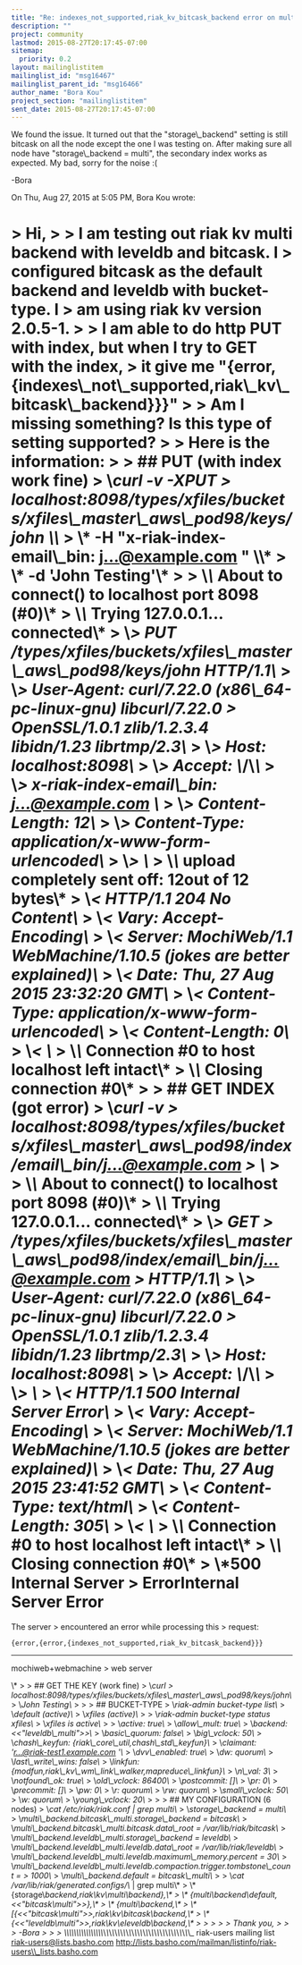 ```yaml
---
title: "Re: indexes_not_supported,riak_kv_bitcask_backend error on multi	backend with leveldb"
description: ""
project: community
lastmod: 2015-08-27T20:17:45-07:00
sitemap:
  priority: 0.2
layout: mailinglistitem
mailinglist_id: "msg16467"
mailinglist_parent_id: "msg16466"
author_name: "Bora Kou"
project_section: "mailinglistitem"
sent_date: 2015-08-27T20:17:45-07:00
---
```



We found the issue. It turned out that the "storage\\_backend" setting is
still bitcask on all the node except the one I was testing on. After
making sure all node have "storage\\_backend = multi", the secondary index
works as expected. My bad, sorry for the noise :(

-Bora

On Thu, Aug 27, 2015 at 5:05 PM, Bora Kou  wrote:

&gt; Hi,
&gt;
&gt; I am testing out riak kv multi backend with leveldb and bitcask. I
&gt; configured bitcask as the default backend and leveldb with bucket-type. I
&gt; am using riak kv version 2.0.5-1.
&gt;
&gt; I am able to do http PUT with index, but when I try to GET with the index,
&gt; it give me "{error,{indexes\\_not\\_supported,riak\\_kv\\_bitcask\\_backend}}}"
&gt;
&gt; Am I missing something? Is this type of setting supported?
&gt;
&gt; Here is the information:
&gt;
&gt; ## PUT (with index work fine)
&gt; \\*curl -v -XPUT
&gt; localhost:8098/types/xfiles/buckets/xfiles\\_master\\_aws\\_pod98/keys/john \\\\*
&gt; \\* -H "x-riak-index-email\\_bin: j...@example.com " \\\\*
&gt; \\* -d 'John Testing'\\*
&gt;
&gt; \\*\\* About to connect() to localhost port 8098 (#0)\\*
&gt; \\*\\* Trying 127.0.0.1... connected\\*
&gt; \\*&gt; PUT /types/xfiles/buckets/xfiles\\_master\\_aws\\_pod98/keys/john HTTP/1.1\\*
&gt; \\*&gt; User-Agent: curl/7.22.0 (x86\\_64-pc-linux-gnu) libcurl/7.22.0
&gt; OpenSSL/1.0.1 zlib/1.2.3.4  libidn/1.23 librtmp/2.3\\*
&gt; \\*&gt; Host: localhost:8098\\*
&gt; \\*&gt; Accept: \\*/\\*\\*
&gt; \\*&gt; x-riak-index-email\\_bin: j...@example.com \\*
&gt; \\*&gt; Content-Length: 12\\*
&gt; \\*&gt; Content-Type: application/x-www-form-urlencoded\\*
&gt; \\*&gt; \\*
&gt; \\*\\* upload completely sent off: 12out of 12 bytes\\*
&gt; \\*&lt; HTTP/1.1 204 No Content\\*
&gt; \\*&lt; Vary: Accept-Encoding\\*
&gt; \\*&lt; Server: MochiWeb/1.1 WebMachine/1.10.5 (jokes are better explained)\\*
&gt; \\*&lt; Date: Thu, 27 Aug 2015 23:32:20 GMT\\*
&gt; \\*&lt; Content-Type: application/x-www-form-urlencoded\\*
&gt; \\*&lt; Content-Length: 0\\*
&gt; \\*&lt; \\*
&gt; \\*\\* Connection #0 to host localhost left intact\\*
&gt; \\*\\* Closing connection #0\\*
&gt;
&gt; ## GET INDEX (got error)
&gt; \\*curl -v
&gt; localhost:8098/types/xfiles/buckets/xfiles\\_master\\_aws\\_pod98/index/email\\_bin/j...@example.com
&gt; \\*
&gt;
&gt; \\*\\* About to connect() to localhost port 8098 (#0)\\*
&gt; \\*\\* Trying 127.0.0.1... connected\\*
&gt; \\*&gt; GET
&gt; /types/xfiles/buckets/xfiles\\_master\\_aws\\_pod98/index/email\\_bin/j...@example.com
&gt;  HTTP/1.1\\*
&gt; \\*&gt; User-Agent: curl/7.22.0 (x86\\_64-pc-linux-gnu) libcurl/7.22.0
&gt; OpenSSL/1.0.1 zlib/1.2.3.4  libidn/1.23 librtmp/2.3\\*
&gt; \\*&gt; Host: localhost:8098\\*
&gt; \\*&gt; Accept: \\*/\\*\\*
&gt; \\*&gt; \\*
&gt; \\*&lt; HTTP/1.1 500 Internal Server Error\\*
&gt; \\*&lt; Vary: Accept-Encoding\\*
&gt; \\*&lt; Server: MochiWeb/1.1 WebMachine/1.10.5 (jokes are better explained)\\*
&gt; \\*&lt; Date: Thu, 27 Aug 2015 23:41:52 GMT\\*
&gt; \\*&lt; Content-Type: text/html\\*
&gt; \\*&lt; Content-Length: 305\\*
&gt; \\*&lt; \\*
&gt; \\*\\* Connection #0 to host localhost left intact\\*
&gt; \\*\\* Closing connection #0\\*
&gt; \\*500 Internal Server
&gt; ErrorInternal Server Error
=====================

The server
&gt; encountered an error while processing this
&gt; request:  

```
{error,{error,{indexes_not_supported,riak_kv_bitcask_backend}}}
```


---

mochiweb+webmachine
&gt; web server

\\*
&gt;
&gt; ## GET THE KEY (work fine)
&gt; \\*curl
&gt; localhost:8098/types/xfiles/buckets/xfiles\\_master\\_aws\\_pod98/keys/john\\*
&gt; \\*John Testing\\*
&gt;
&gt;
&gt; ## BUCKET-TYPE
&gt; \\*riak-admin bucket-type list\\*
&gt; \\*default (active)\\*
&gt; \\*xfiles (active)\\*
&gt;
&gt; \\*riak-admin bucket-type status xfiles\\*
&gt; \\*xfiles is active\\*
&gt;
&gt; \\*active: true\\*
&gt; \\*allow\\_mult: true\\*
&gt; \\*backend: &lt;&lt;"leveldb\\_multi"&gt;&gt;\\*
&gt; \\*basic\\_quorum: false\\*
&gt; \\*big\\_vclock: 50\\*
&gt; \\*chash\\_keyfun: {riak\\_core\\_util,chash\\_std\\_keyfun}\\*
&gt; \\*claimant: 'r...@riak-test1.example.com '\\*
&gt; \\*dvv\\_enabled: true\\*
&gt; \\*dw: quorum\\*
&gt; \\*last\\_write\\_wins: false\\*
&gt; \\*linkfun: {modfun,riak\\_kv\\_wm\\_link\\_walker,mapreduce\\_linkfun}\\*
&gt; \\*n\\_val: 3\\*
&gt; \\*notfound\\_ok: true\\*
&gt; \\*old\\_vclock: 86400\\*
&gt; \\*postcommit: []\\*
&gt; \\*pr: 0\\*
&gt; \\*precommit: []\\*
&gt; \\*pw: 0\\*
&gt; \\*r: quorum\\*
&gt; \\*rw: quorum\\*
&gt; \\*small\\_vclock: 50\\*
&gt; \\*w: quorum\\*
&gt; \\*young\\_vclock: 20\\*
&gt;
&gt;
&gt; ## MY CONFIGURATION (6 nodes)
&gt; \\*cat /etc/riak/riak.conf | grep multi\\*
&gt; \\*storage\\_backend = multi\\*
&gt; \\*multi\\_backend.bitcask\\_multi.storage\\_backend = bitcask\\*
&gt; \\*multi\\_backend.bitcask\\_multi.bitcask.data\\_root = /var/lib/riak/bitcask\\*
&gt; \\*multi\\_backend.leveldb\\_multi.storage\\_backend = leveldb\\*
&gt; \\*multi\\_backend.leveldb\\_multi.leveldb.data\\_root = /var/lib/riak/leveldb\\*
&gt; \\*multi\\_backend.leveldb\\_multi.leveldb.maximum\\_memory.percent = 30\\*
&gt; \\*multi\\_backend.leveldb\\_multi.leveldb.compaction.trigger.tombstone\\_count =
&gt; 1000\\*
&gt; \\*multi\\_backend.default = bitcask\\_multi\\*
&gt;
&gt; \\*cat /var/lib/riak/generated.configs/\\* | grep multi\\*
&gt; \\* {storage\\_backend,riak\\_kv\\_multi\\_backend},\\*
&gt; \\* {multi\\_backend\\_default,&lt;&lt;"bitcask\\_multi"&gt;&gt;},\\*
&gt; \\* {multi\\_backend,\\*
&gt; \\* [{&lt;&lt;"bitcask\\_multi"&gt;&gt;,riak\\_kv\\_bitcask\\_backend,\\*
&gt; \\* {&lt;&lt;"leveldb\\_multi"&gt;&gt;,riak\\_kv\\_eleveldb\\_backend,\\*
&gt;
&gt;
&gt;
&gt;
&gt; Thank you,
&gt;
&gt;
&gt; -Bora
&gt;
&gt;
&gt;
\\_\\_\\_\\_\\_\\_\\_\\_\\_\\_\\_\\_\\_\\_\\_\\_\\_\\_\\_\\_\\_\\_\\_\\_\\_\\_\\_\\_\\_\\_\\_\\_\\_\\_\\_\\_\\_\\_\\_\\_\\_\\_\\_\\_\\_\\_\\_
riak-users mailing list
riak-users@lists.basho.com
http://lists.basho.com/mailman/listinfo/riak-users\\_lists.basho.com

